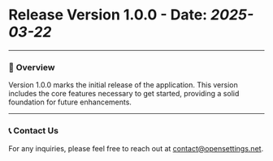 # Release Version 1.0.0 - Date: *2025-03-22*

---

### 🚀 **Overview**
Version 1.0.0 marks the initial release of the application. This version includes the core features necessary to get started, providing a solid foundation for future enhancements.

---

### 📞 **Contact Us**
For any inquiries, please feel free to reach out at [contact@opensettings.net](mailto:contact@opensettings.net).